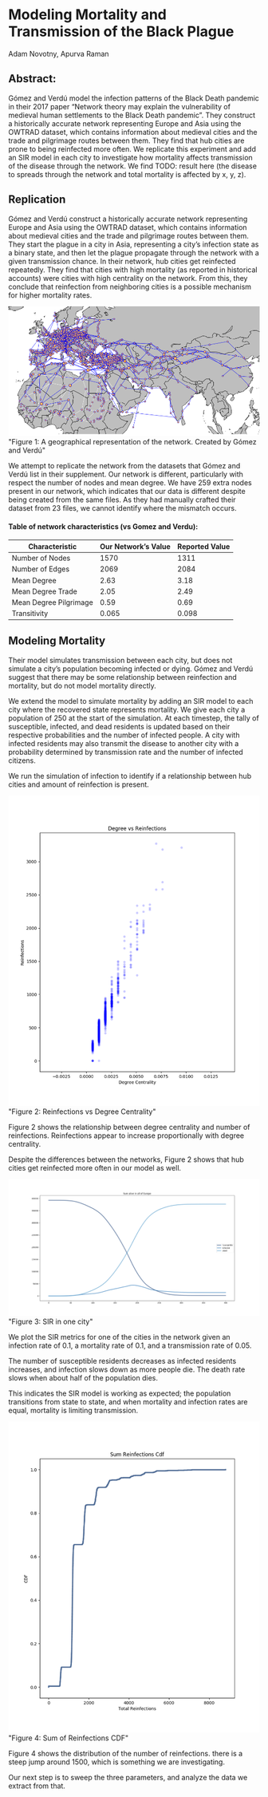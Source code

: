 # Modeling Mortality and Transmission of the Black Plague
Adam Novotny, Apurva Raman

## Abstract:
Gómez and Verdú model the infection patterns of the Black Death pandemic in their 2017 paper “Network theory may explain the vulnerability of medieval human settlements to the Black Death pandemic”. They construct a historically accurate network representing Europe and Asia using the OWTRAD dataset, which contains information about medieval cities and the trade and pilgrimage routes between them. They find that hub cities are prone to being reinfected more often. We replicate this experiment and add an SIR model in each city to investigate how mortality affects transmission of the disease through the network. We find TODO: result here (the disease to spreads through the network and total mortality is affected by x, y, z).

## Replication
Gómez and Verdú construct a historically accurate network representing Europe and Asia using the OWTRAD dataset, which contains information about medieval cities and the trade and pilgrimage routes between them. They start the plague in a city in Asia, representing a city’s infection state as a binary state, and then let the plague propagate through the network with a given transmission chance. In their network, hub cities get reinfected repeatedly. They find that cities with high mortality (as reported in historical accounts) were cities with high centrality on the network. From this, they conclude that reinfection from neighboring cities is a possible mechanism for higher mortality rates.

![Figure 1: network](media/Geographical_network.png)
"Figure 1: A geographical representation of the network. Created by Gómez and Verdú"

We attempt to replicate the network from the datasets that Gómez and Verdú list in their supplement. Our network is different, particularly with respect the number of nodes and mean degree. We have 259 extra nodes present in our network, which indicates that our data is different despite being created from the same files. As they had manually crafted their dataset from 23 files, we cannot identify where the mismatch occurs.

#### Table of network characteristics (vs Gomez and Verdu):
| Characteristic | Our Network’s Value | Reported Value |
| --- | --- | --- |
| Number of Nodes | 1570 | 1311
| Number of Edges | 2069 | 2084
| Mean Degree | 2.63 | 3.18
| Mean Degree Trade | 2.05 | 2.49
| Mean Degree Pilgrimage| 0.59 |  0.69
| Transitivity | 0.065 | 0.098 |


## Modeling Mortality
Their model simulates transmission between each city, but does not simulate a city’s population becoming infected or dying. Gómez and Verdú suggest that there may be some relationship between reinfection and mortality, but do not model mortality directly.

We extend the model to simulate mortality by adding an SIR model to each city where the recovered state represents mortality. We give each city a population of 250 at the start of the simulation. At each timestep, the tally of susceptible, infected, and dead residents is updated based on their respective probabilities and the number of infected people. A city with infected residents may also transmit the disease to another city with a probability determined by transmission rate and the number of infected citizens.

We run the simulation of infection to identify if a relationship between hub cities and amount of reinfection is present.

![Figure 2: degree_vs_reinfection](media/degree_vs_infections2.png)
"Figure 2: Reinfections vs Degree Centrality"

Figure 2 shows the relationship between degree centrality and number of reinfections. Reinfections appear to increase proportionally with degree centrality.

Despite the differences between the networks, Figure 2 shows that hub cities get reinfected more often in our model as well.



![Figure 3: SIR_One_city.png](media/SIR_One_city.png)
"Figure 3: SIR in one city"

We plot the SIR metrics for one of the cities in the network given an infection rate of 0.1, a mortality rate of 0.1, and a transmission rate of 0.05.

The number of susceptible residents decreases as infected residents increases, and infection slows down as more people die. The death rate slows when about half of the population dies.

This indicates the SIR model is working as expected; the population transitions from state to state, and when mortality and infection rates are equal, mortality is limiting transmission.

![Figure 4: Sum Reinfections CDF](media/Sum_Reinfections_CDF.png)
"Figure 4: Sum of Reinfections CDF"

Figure 4 shows the distribution of the number of reinfections. there is a steep jump around 1500, which is something we are investigating.

Our next step is to sweep the three parameters, and analyze the data we extract from that.
